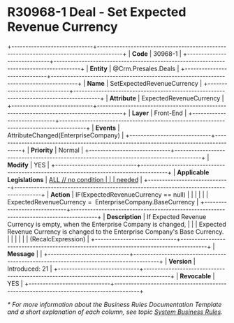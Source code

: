 ﻿---
erp.type: front-end-business-rule
erp.entity: Crm.Presales.Deals
---

# R30968-1 Deal - Set Expected Revenue Currency
+-----------------------------+---------------------------------------------------------------------------------------+
| **Code**                    | 30968-1                                                                               |
+-----------------------------+---------------------------------------------------------------------------------------+
| **Entity**                  | @Crm.Presales.Deals                                                                   |
+-----------------------------+---------------------------------------------------------------------------------------+
| **Name**                    | SetExpectedRevenueCurrency                                                            |
+-----------------------------+---------------------------------------------------------------------------------------+
| **Attribute**               | ExpectedRevenueCurrency                                                               |
+-----------------------------+---------------------------------------------------------------------------------------+
| **Layer**                   | Front-End                                                                             |
+-----------------------------+---------------------------------------------------------------------------------------+
| **Events**                  | AttributeChanged(EnterpriseCompany)                                                   |
+-----------------------------+---------------------------------------------------------------------------------------+
| **Priority**                | Normal                                                                                |
+-----------------------------+---------------------------------------------------------------------------------------+
| **Modify**                  | YES                                                                                   |
+-----------------------------+---------------------------------------------------------------------------------------+
| **Applicable Legislations** | [ALL // no condition                                                                  |
|                             | needed](xref:applicable-legislations)                                                 |
+-----------------------------+---------------------------------------------------------------------------------------+
| **Action**                  | IF(ExpectedRevenueCurrency == null)                                                   |
|                             |                                                                                       |
|                             | ExpectedRevenueCurrency =  EnterpriseCompany.BaseCurrency                             |
+-----------------------------+---------------------------------------------------------------------------------------+
| **Description**             | If Expected Revenue Currency is empty, when the Enterprise Company is changed,        |
|                             | Expected Revenue Currency is changed to the Enterprise Company\'s Base Currency.      |
|                             |                                                                                       |
|                             | (RecalcExpression)                                                                    |
+-----------------------------+---------------------------------------------------------------------------------------+
| **Message**                 |                                                                                       |
+-----------------------------+---------------------------------------------------------------------------------------+
| **Version**                 | Introduced: 21                                                                        |
+-----------------------------+---------------------------------------------------------------------------------------+
| **Revocable**               | YES                                                                                   |
+-----------------------------+---------------------------------------------------------------------------------------+

*\* For more information about the Business Rules Documentation Template and a short explanation of each column, see
topic [System Business Rules](../templates/template-description-system-business-rules.md).*
